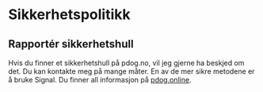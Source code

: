 # Sikkerhetspolitikk

## Rapportér sikkerhetshull

Hvis du finner et sikkerhetshull på pdog.no, vil jeg gjerne ha beskjed om det. Du kan kontakte meg på mange måter. En av de mer sikre metodene
er å bruke Signal. Du finner all informasjon på [pdog.online](https://pdog.online/).
